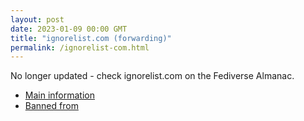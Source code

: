 ```yaml
---
layout: post
date: 2023-01-09 00:00 GMT
title: "ignorelist.com (forwarding)"
permalink: /ignorelist-com.html
---
```


No longer updated - check ignorelist.com on the Fediverse Almanac.

* [Main information](https://www.fediversealmanac.com/api/v1/instances/ignorelist.com)
* [Banned from](https://www.fediversealmanac.com/api/v1/instances/ignorelist.com/banned_from)

